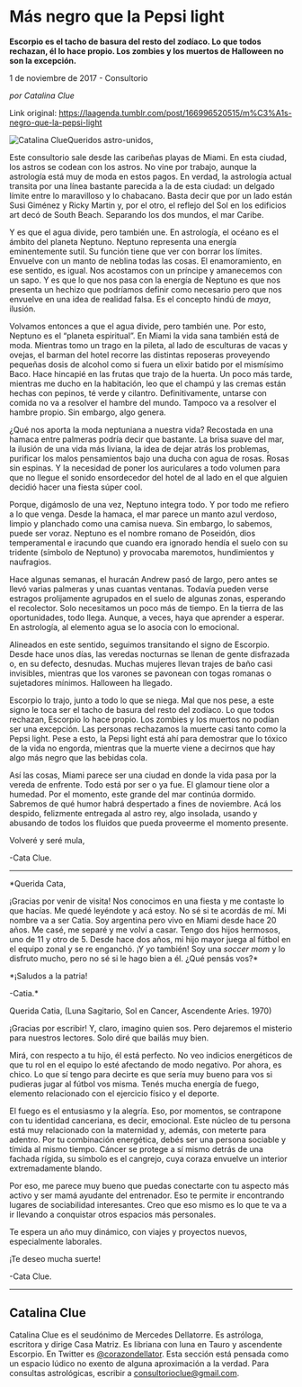 # Más negro que la Pepsi light

**Escorpio es el tacho de basura del resto del zodíaco. Lo que todos rechazan, él lo hace propio. Los zombies y los muertos de Halloween no son la excepción.**

1 de noviembre de 2017 - Consultorio

_por Catalina Clue_

Link original: https://laagenda.tumblr.com/post/166996520515/m%C3%A1s-negro-que-la-pepsi-light

![Catalina Clue](https://64.media.tumblr.com/7057cbdfb9431bc958565a8968ec7b28/tumblr_inline_pjzt1tMC1k1t6q87u_500.jpg)Queridos astro-unidos,

Este consultorio sale desde las caribeñas playas de Miami. En esta ciudad, los astros se codean con los astros. No vine por trabajo, aunque la astrología está muy de moda en estos pagos. En verdad, la astrología actual transita por una línea bastante parecida a la de esta ciudad: un delgado límite entre lo maravilloso y lo chabacano. Basta decir que por un lado están Susi Giménez y Ricky Martin y, por el otro, el reflejo del Sol en los edificios art decó de South Beach. Separando los dos mundos, el mar Caribe.

Y es que el agua divide, pero también une. En astrología, el océano es el ámbito del planeta Neptuno. Neptuno representa una energía eminentemente sutil. Su función tiene que ver con borrar los límites. Envuelve con un manto de neblina todas las cosas. El enamoramiento, en ese sentido, es igual. Nos acostamos con un príncipe y amanecemos con un sapo. Y es que lo que nos pasa con la energía de Neptuno es que nos presenta un hechizo que podríamos definir como necesario pero que nos envuelve en una idea de realidad falsa. Es el concepto hindú de *maya*, ilusión.

Volvamos entonces a que el agua divide, pero también une. Por esto, Neptuno es el “planeta espiritual”. En Miami la vida sana también está de moda. Mientras tomo un trago en la pileta, al lado de esculturas de vacas y ovejas, el barman del hotel recorre las distintas reposeras proveyendo pequeñas dosis de alcohol como si fuera un elixir batido por el mismísimo Baco. Hace hincapié en las frutas que trajo de la huerta. Un poco más tarde, mientras me ducho en la habitación, leo que el champú y las cremas están hechas con pepinos, té verde y cilantro. Definitivamente, untarse con comida no va a resolver el hambre del mundo. Tampoco va a resolver el hambre propio. Sin embargo, algo genera.

¿Qué nos aporta la moda neptuniana a nuestra vida? Recostada en una hamaca entre palmeras podría decir que bastante. La brisa suave del mar, la ilusión de una vida más liviana, la idea de dejar atrás los problemas, purificar los malos pensamientos bajo una ducha con agua de rosas. Rosas sin espinas. Y la necesidad de poner los auriculares a todo volumen para que no llegue el sonido ensordecedor del hotel de al lado en el que alguien decidió hacer una fiesta súper cool.

Porque, digámoslo de una vez, Neptuno integra todo. Y por todo me refiero a lo que venga. Desde la hamaca, el mar parece un manto azul verdoso, limpio y planchado como una camisa nueva. Sin embargo, lo sabemos, puede ser voraz. Neptuno es el nombre romano de Poseidón, dios temperamental e iracundo que cuando era ignorado hendía el suelo con su tridente (símbolo de Neptuno) y provocaba maremotos, hundimientos y naufragios.

Hace algunas semanas, el huracán Andrew pasó de largo, pero antes se llevó varias palmeras y unas cuantas ventanas. Todavía pueden verse estragos prolijamente agrupados en el suelo de algunas zonas, esperando el recolector. Solo necesitamos un poco más de tiempo. En la tierra de las oportunidades, todo llega. Aunque, a veces, haya que aprender a esperar. En astrología, al elemento agua se lo asocia con lo emocional.

Alineados en este sentido, seguimos transitando el signo de Escorpio. Desde hace unos días, las veredas nocturnas se llenan de gente disfrazada o, en su defecto, desnudas. Muchas mujeres llevan trajes de baño casi invisibles, mientras que los varones se pavonean con togas romanas o sujetadores mínimos. Halloween ha llegado.

Escorpio lo trajo, junto a todo lo que se niega. Mal que nos pese, a este signo le toca ser el tacho de basura del resto del zodíaco. Lo que todos rechazan, Escorpio lo hace propio. Los zombies y los muertos no podían ser una excepción. Las personas rechazamos la muerte casi tanto como la Pepsi light. Pese a esto, la Pepsi light está ahí para demostrar que lo tóxico de la vida no engorda, mientras que la muerte viene a decirnos que hay algo más negro que las bebidas cola.

Así las cosas, Miami parece ser una ciudad en donde la vida pasa por la vereda de enfrente. Todo está por ser o ya fue. El glamour tiene olor a humedad. Por el momento, este grande del mar continúa dormido. Sabremos de qué humor habrá despertado a fines de noviembre. Acá los despido, felizmente entregada al astro rey, algo insolada, usando y abusando de todos los fluidos que pueda proveerme el momento presente.

Volveré y seré mula,  

-Cata Clue.



---

*Querida Cata,  

¡Gracias por venir de visita! Nos conocimos en una fiesta y me contaste lo que hacías. Me quedé leyéndote y acá estoy. No sé si te acordás de mí. Mi nombre va a ser Catia. Soy argentina pero vivo en Miami desde hace 20 años. Me casé, me separé y me volví a casar. Tengo dos hijos hermosos, uno de 11 y otro de 5. Desde hace dos años, mi hijo mayor juega al fútbol en el equipo zonal y se re enganchó. ¡Y yo también! Soy una *soccer mom* y lo disfruto mucho, pero no sé si le hago bien a él. ¿Qué pensás vos?*

*¡Saludos a la patria!  

-Catia.*

Querida Catia, (Luna Sagitario, Sol en Cancer, Ascendente Aries. 1970)  


¡Gracias por escribir! Y, claro, imagino quien sos. Pero dejaremos el misterio para nuestros lectores. Solo diré que bailás muy bien.

Mirá, con respecto a tu hijo, él está perfecto. No veo indicios energéticos de que tu rol en el equipo lo esté afectando de modo negativo. Por ahora, es chico. Lo que sí tengo para decirte es que sería muy bueno para vos si pudieras jugar al fútbol vos misma. Tenés mucha energía de fuego, elemento relacionado con el ejercicio físico y el deporte.

El fuego es el entusiasmo y la alegría. Eso, por momentos, se contrapone con tu identidad canceriana, es decir, emocional. Este núcleo de tu persona está muy relacionado con la maternidad y, además, con meterte para adentro. Por tu combinación energética, debés ser una persona sociable y tímida al mismo tiempo. Cáncer se protege a sí mismo detrás de una fachada rígida, su símbolo es el cangrejo, cuya coraza envuelve un interior extremadamente blando.

Por eso, me parece muy bueno que puedas conectarte con tu aspecto más activo y ser mamá ayudante del entrenador. Eso te permite ir encontrando lugares de sociabilidad interesantes. Creo que eso mismo es lo que te va a ir llevando a conquistar otros espacios más personales.

Te espera un año muy dinámico, con viajes y proyectos nuevos, especialmente laborales.

¡Te deseo mucha suerte!  

-Cata Clue.

  




---

 Catalina Clue
--------------

 Catalina Clue es el seudónimo de Mercedes Dellatorre. Es astróloga, escritora y dirige Casa Matriz. Es libriana con luna en Tauro y ascendente Escorpio. En Twitter es [@corazondellator](https://twitter.com/corazondellator). Esta sección está pensada como un espacio lúdico no exento de alguna aproximación a la verdad. Para consultas astrológicas, escribir a [consultorioclue@gmail.com](mailto:consultorioclue@gmail.com). 

